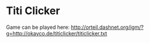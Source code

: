 # Titi Clicker

Game can be played here: http://orteil.dashnet.org/igm/?g=http://okayco.de/titiclicker/titiclicker.txt